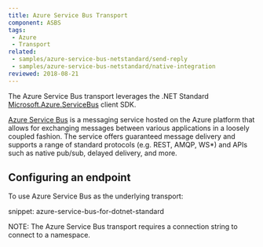 ```yaml
---
title: Azure Service Bus Transport
component: ASBS
tags:
 - Azure
 - Transport
related:
 - samples/azure-service-bus-netstandard/send-reply
 - samples/azure-service-bus-netstandard/native-integration
reviewed: 2018-08-21
---
```


The Azure Service Bus transport leverages the .NET Standard [Microsoft.Azure.ServiceBus](https://www.nuget.org/packages/Microsoft.Azure.ServiceBus/) client SDK.

[Azure Service Bus](https://azure.microsoft.com/en-us/services/service-bus/) is a messaging service hosted on the Azure platform that allows for exchanging messages between various applications in a loosely coupled fashion. The service offers guaranteed message delivery and supports a range of standard protocols (e.g. REST, AMQP, WS*) and APIs such as native pub/sub, delayed delivery, and more.

## Configuring an endpoint

To use Azure Service Bus as the underlying transport:

snippet: azure-service-bus-for-dotnet-standard

NOTE: The Azure Service Bus transport requires a connection string to connect to a namespace.
